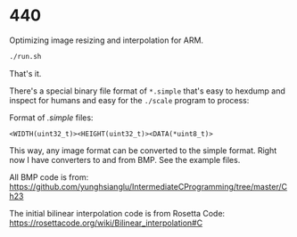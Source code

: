# 440

Optimizing image resizing and interpolation for ARM.

```sh
./run.sh
```

That's it.

There's a special binary file format of `*.simple` that's easy to hexdump and
inspect for humans and easy for the `./scale` program to process:

Format of _.simple_ files:

```
<WIDTH(uint32_t)><HEIGHT(uint32_t)><DATA(*uint8_t)>
```

This way, any image format can be converted to the simple format. Right now I
have converters to and from BMP. See the example files.

All BMP code is from:
https://github.com/yunghsianglu/IntermediateCProgramming/tree/master/Ch23

The initial bilinear interpolation code is from Rosetta Code:
https://rosettacode.org/wiki/Bilinear_interpolation#C
